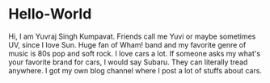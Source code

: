 # Hello-World
Hi, I am Yuvraj Singh Kumpavat. Friends call me Yuvi or maybe sometimes UV, since I love Sun. Huge fan of Wham! band and my favorite genre of music is 80s pop and soft rock. I love cars a lot.
If someone asks my what's your favorite brand for cars, I would say Subaru. They can literally tread anywhere. I got my own blog channel where I post a lot of stuffs about cars.
